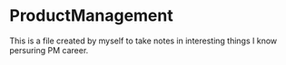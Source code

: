# ProductManagement
This is a file created by myself to take notes in interesting things I know persuring PM career.

